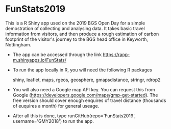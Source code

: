 # FunStats2019 #

This is a R Shiny app used on the 2019 BGS Open Day for a simple demostration of collecting and analysing data. 
It takes basic travel information from visitors, and then produce a rough estimation of carbon footprint of the visitor's journey to the BGS head office in Keyworth, Nottingham.

* The app can be accessed through the link https://rapp-m.shinyapps.io/FunStats/

* To run the app locally in R, you will need the following R packages

  shiny, leaflet, maps, rgeos, geosphere, gmapsdistance, stringr, rdrop2

* You will also need a Google map API key. You can request this from Google (https://developers.google.com/maps/gmp-get-started). 
  The free version should cover enough enquires of travel distance (thousands of euquires a month) for general useage. 

* After all this is done, type runGitHub(repo='FunStats2019', username='GMY2018') to run the app.
